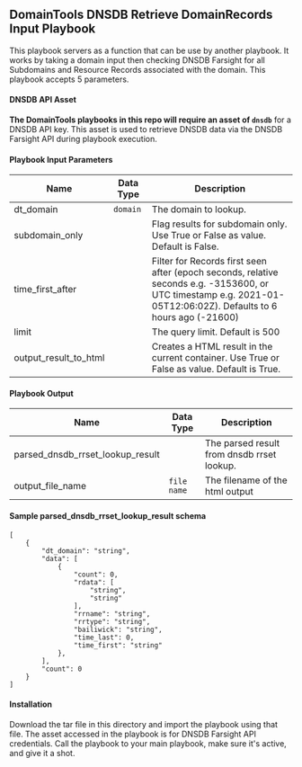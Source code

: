 ## DomainTools DNSDB Retrieve DomainRecords Input Playbook

This playbook servers as a function that can be use by another playbook. It works by taking a domain input then checking DNSDB Farsight for all Subdomains and Resource Records associated with the domain. 
This playbook accepts 5 parameters.


#### DNSDB API Asset

**The DomainTools playbooks in this repo will require an asset of `dnsdb`** for a DNSDB API key. This asset is used to retrieve DNSDB data via the DNSDB Farsight API during playbook execution. 
<br>

#### Playbook Input Parameters

| Name                  | Data Type | Description                                                      |
|-----------------------|-----------|------------------------------------------------------------------|
| dt_domain             | `domain`  | The domain to lookup.                                            |
| subdomain_only        |           | Flag results for subdomain only. Use True or False as value. Default is False.     |
| time_first_after      |           | Filter for Records first seen after (epoch seconds, relative seconds e.g. -3153600, or UTC timestamp e.g. 2021-01-05T12:06:02Z). Defaults to 6 hours ago (-21600)  |
| limit                 |           | The query limit. Default is 500                                  |
| output_result_to_html |           | 	Creates a HTML result in the current container. Use True or False as value. Default is True. |

#### Playbook Output

| Name                             | Data Type   | Description                                |
|----------------------------------|-------------|--------------------------------------------|
| parsed_dnsdb_rrset_lookup_result |             | The parsed result from dnsdb rrset lookup. |
| output_file_name                 | `file name` | The filename of the html output            |

#### Sample parsed_dnsdb_rrset_lookup_result schema
```
[
    {
        "dt_domain": "string",
        "data": [
            {
                "count": 0,
                "rdata": [
                    "string",
                    "string"
                ],
                "rrname": "string",
                "rrtype": "string",
                "bailiwick": "string",
                "time_last": 0,
                "time_first": "string"
            },
        ],
        "count": 0
    }
]
```

#### Installation

Download the tar file in this directory and import the playbook using that file. The asset accessed in the playbook is for DNSDB Farsight API credentials. Call the playbook to your main playbook, make sure it's active, and give it a shot.
